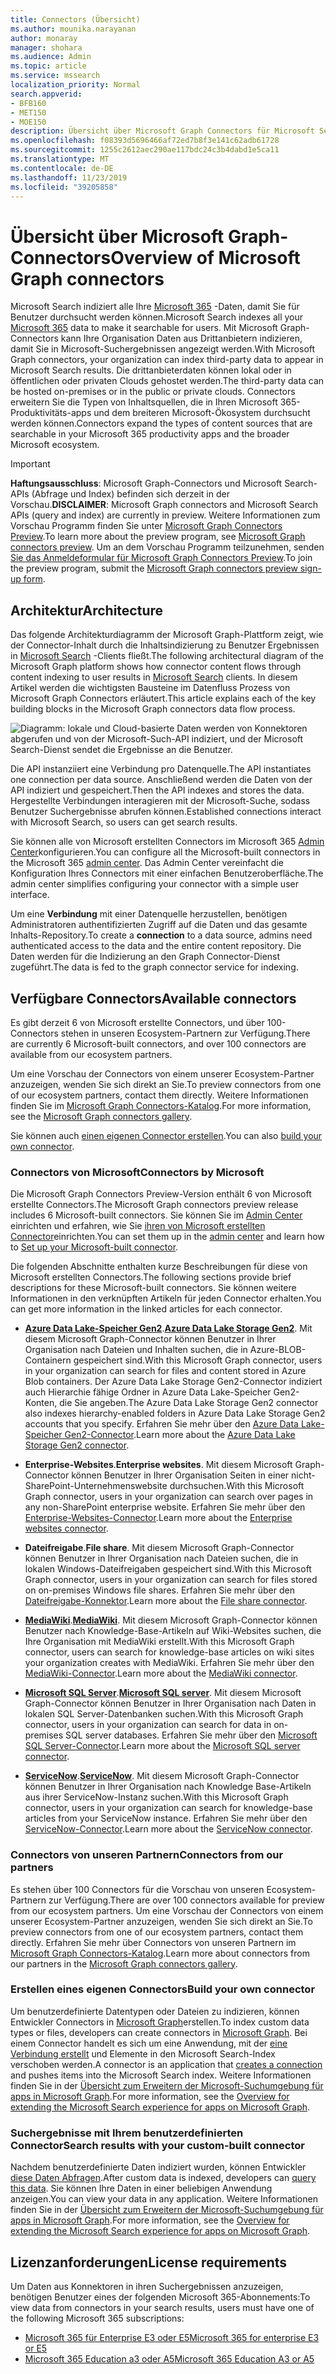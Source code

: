 ```yaml
---
title: Connectors (Übersicht)
ms.author: mounika.narayanan
author: monaray
manager: shohara
ms.audience: Admin
ms.topic: article
ms.service: mssearch
localization_priority: Normal
search.appverid:
- BFB160
- MET150
- MOE150
description: Übersicht über Microsoft Graph Connectors für Microsoft Search
ms.openlocfilehash: f08393d5696466af72ed7b8f3e141c62adb61728
ms.sourcegitcommit: 1255c2612aec290ae117bdc24c3b4dabd1e5ca11
ms.translationtype: MT
ms.contentlocale: de-DE
ms.lasthandoff: 11/23/2019
ms.locfileid: "39205858"
---
```

# <a name="overview-of-microsoft-graph-connectors"></a><span data-ttu-id="f756e-103">Übersicht über Microsoft Graph-Connectors</span><span class="sxs-lookup"><span data-stu-id="f756e-103">Overview of Microsoft Graph connectors</span></span>

<span data-ttu-id="f756e-104">Microsoft Search indiziert alle Ihre [Microsoft 365](https://www.microsoft.com/microsoft-365) -Daten, damit Sie für Benutzer durchsucht werden können.</span><span class="sxs-lookup"><span data-stu-id="f756e-104">Microsoft Search indexes all your [Microsoft 365](https://www.microsoft.com/microsoft-365) data to make it searchable for users.</span></span> <span data-ttu-id="f756e-105">Mit Microsoft Graph-Connectors kann Ihre Organisation Daten aus Drittanbietern indizieren, damit Sie in Microsoft-Suchergebnissen angezeigt werden.</span><span class="sxs-lookup"><span data-stu-id="f756e-105">With Microsoft Graph connectors, your organization can index third-party data to appear in Microsoft Search results.</span></span> <span data-ttu-id="f756e-106">Die drittanbieterdaten können lokal oder in öffentlichen oder privaten Clouds gehostet werden.</span><span class="sxs-lookup"><span data-stu-id="f756e-106">The third-party data can be hosted on-premises or in the public or private clouds.</span></span> <span data-ttu-id="f756e-107">Connectors erweitern Sie die Typen von Inhaltsquellen, die in Ihren Microsoft 365-Produktivitäts-apps und dem breiteren Microsoft-Ökosystem durchsucht werden können.</span><span class="sxs-lookup"><span data-stu-id="f756e-107">Connectors expand the types of content sources that are searchable in your Microsoft 365 productivity apps and the broader Microsoft ecosystem.</span></span>

> [!IMPORTANT]
> <span data-ttu-id="f756e-108">**Haftungsausschluss**: Microsoft Graph-Connectors und Microsoft Search-APIs (Abfrage und Index) befinden sich derzeit in der Vorschau.</span><span class="sxs-lookup"><span data-stu-id="f756e-108">**DISCLAIMER**: Microsoft Graph connectors and Microsoft Search APIs (query and index) are currently in preview.</span></span> <span data-ttu-id="f756e-109">Weitere Informationen zum Vorschau Programm finden Sie unter [Microsoft Graph Connectors Preview](connectors-preview.md).</span><span class="sxs-lookup"><span data-stu-id="f756e-109">To learn more about the preview program, see [Microsoft Graph connectors preview](connectors-preview.md).</span></span> <span data-ttu-id="f756e-110">Um an dem Vorschau Programm teilzunehmen, senden [Sie das Anmeldeformular für Microsoft Graph Connectors Preview](https://forms.office.com/Pages/ResponsePage.aspx?id=v4j5cvGGr0GRqy180BHbRxWYgu82J_RFnMMATAS6_chUNVYwNU1CMDNZUDBSSDZKWVo2RDJDRjRLQi4u).</span><span class="sxs-lookup"><span data-stu-id="f756e-110">To join the preview program, submit the [Microsoft Graph connectors preview sign-up form](https://forms.office.com/Pages/ResponsePage.aspx?id=v4j5cvGGr0GRqy180BHbRxWYgu82J_RFnMMATAS6_chUNVYwNU1CMDNZUDBSSDZKWVo2RDJDRjRLQi4u).</span></span>

## <a name="architecture"></a><span data-ttu-id="f756e-111">Architektur</span><span class="sxs-lookup"><span data-stu-id="f756e-111">Architecture</span></span>
<span data-ttu-id="f756e-112">Das folgende Architekturdiagramm der Microsoft Graph-Plattform zeigt, wie der Connector-Inhalt durch die Inhaltsindizierung zu Benutzer Ergebnissen in [Microsoft Search](https://docs.microsoft.com/microsoftsearch/overview-microsoft-search) -Clients fließt.</span><span class="sxs-lookup"><span data-stu-id="f756e-112">The following architectural diagram of the Microsoft Graph platform shows how connector content flows through content indexing to user results in [Microsoft Search](https://docs.microsoft.com/microsoftsearch/overview-microsoft-search) clients.</span></span> <span data-ttu-id="f756e-113">In diesem Artikel werden die wichtigsten Bausteine im Datenfluss Prozess von Microsoft Graph Connectors erläutert.</span><span class="sxs-lookup"><span data-stu-id="f756e-113">This article explains each of the key building blocks in the Microsoft Graph connectors data flow process.</span></span>

![Diagramm: lokale und Cloud-basierte Daten werden von Konnektoren abgerufen und von der Microsoft-Such-API indiziert, und der Microsoft Search-Dienst sendet die Ergebnisse an die Benutzer.](media/highlevel-connectors_FINAL.png)

<span data-ttu-id="f756e-115">Die API instanziiert eine Verbindung pro Datenquelle.</span><span class="sxs-lookup"><span data-stu-id="f756e-115">The API instantiates one connection per data source.</span></span> <span data-ttu-id="f756e-116">Anschließend werden die Daten von der API indiziert und gespeichert.</span><span class="sxs-lookup"><span data-stu-id="f756e-116">Then the API indexes and stores the data.</span></span> <span data-ttu-id="f756e-117">Hergestellte Verbindungen interagieren mit der Microsoft-Suche, sodass Benutzer Suchergebnisse abrufen können.</span><span class="sxs-lookup"><span data-stu-id="f756e-117">Established connections interact with Microsoft Search, so users can get search results.</span></span>

<span data-ttu-id="f756e-118">Sie können alle von Microsoft erstellten Connectors im Microsoft 365 [Admin Center](https://admin.microsoft.com)konfigurieren.</span><span class="sxs-lookup"><span data-stu-id="f756e-118">You can configure all the Microsoft-built connectors in the Microsoft 365 [admin center](https://admin.microsoft.com).</span></span> <span data-ttu-id="f756e-119">Das Admin Center vereinfacht die Konfiguration Ihres Connectors mit einer einfachen Benutzeroberfläche.</span><span class="sxs-lookup"><span data-stu-id="f756e-119">The admin center simplifies configuring your connector with a simple user interface.</span></span>

<span data-ttu-id="f756e-120">Um eine **Verbindung** mit einer Datenquelle herzustellen, benötigen Administratoren authentifizierten Zugriff auf die Daten und das gesamte Inhalts-Repository.</span><span class="sxs-lookup"><span data-stu-id="f756e-120">To create a **connection** to a data source, admins need authenticated access to the data and the entire content repository.</span></span> <span data-ttu-id="f756e-121">Die Daten werden für die Indizierung an den Graph Connector-Dienst zugeführt.</span><span class="sxs-lookup"><span data-stu-id="f756e-121">The data is fed to the graph connector service for indexing.</span></span>

## <a name="available-connectors"></a><span data-ttu-id="f756e-122">Verfügbare Connectors</span><span class="sxs-lookup"><span data-stu-id="f756e-122">Available connectors</span></span>
<span data-ttu-id="f756e-123">Es gibt derzeit 6 von Microsoft erstellte Connectors, und über 100-Connectors stehen in unseren Ecosystem-Partnern zur Verfügung.</span><span class="sxs-lookup"><span data-stu-id="f756e-123">There are currently 6 Microsoft-built connectors, and over 100 connectors are available from our ecosystem partners.</span></span>

<span data-ttu-id="f756e-124">Um eine Vorschau der Connectors von einem unserer Ecosystem-Partner anzuzeigen, wenden Sie sich direkt an Sie.</span><span class="sxs-lookup"><span data-stu-id="f756e-124">To preview connectors from one of our ecosystem partners, contact them directly.</span></span> <span data-ttu-id="f756e-125">Weitere Informationen finden Sie im [Microsoft Graph Connectors-Katalog](connectors-gallery.md).</span><span class="sxs-lookup"><span data-stu-id="f756e-125">For more information, see the [Microsoft Graph connectors gallery](connectors-gallery.md).</span></span>

<span data-ttu-id="f756e-126">Sie können auch [einen eigenen Connector erstellen](https://docs.microsoft.com/graph/search-concept-overview).</span><span class="sxs-lookup"><span data-stu-id="f756e-126">You can also [build your own connector](https://docs.microsoft.com/graph/search-concept-overview).</span></span>

### <a name="connectors-by-microsoft"></a><span data-ttu-id="f756e-127">Connectors von Microsoft</span><span class="sxs-lookup"><span data-stu-id="f756e-127">Connectors by Microsoft</span></span>
<span data-ttu-id="f756e-128">Die Microsoft Graph Connectors Preview-Version enthält 6 von Microsoft erstellte Connectors.</span><span class="sxs-lookup"><span data-stu-id="f756e-128">The Microsoft Graph connectors preview release includes 6 Microsoft-built connectors.</span></span> <span data-ttu-id="f756e-129">Sie können Sie im [Admin Center](https://admin.microsoft.com) einrichten und erfahren, wie Sie [ihren von Microsoft erstellten Connector](configure-connector.md)einrichten.</span><span class="sxs-lookup"><span data-stu-id="f756e-129">You can set them up in the [admin center](https://admin.microsoft.com) and learn how to [Set up your Microsoft-built connector](configure-connector.md).</span></span>

<span data-ttu-id="f756e-130">Die folgenden Abschnitte enthalten kurze Beschreibungen für diese von Microsoft erstellten Connectors.</span><span class="sxs-lookup"><span data-stu-id="f756e-130">The following sections provide brief descriptions for these Microsoft-built connectors.</span></span> <span data-ttu-id="f756e-131">Sie können weitere Informationen in den verknüpften Artikeln für jeden Connector erhalten.</span><span class="sxs-lookup"><span data-stu-id="f756e-131">You can get more information in the linked articles for each connector.</span></span>

- <span data-ttu-id="f756e-132">**[Azure Data Lake-Speicher Gen2](https://docs.microsoft.com/azure/storage/blobs/data-lake-storage-introduction)**.</span><span class="sxs-lookup"><span data-stu-id="f756e-132">**[Azure Data Lake Storage Gen2](https://docs.microsoft.com/azure/storage/blobs/data-lake-storage-introduction)**.</span></span> <span data-ttu-id="f756e-133">Mit diesem Microsoft Graph-Connector können Benutzer in Ihrer Organisation nach Dateien und Inhalten suchen, die in Azure-BLOB-Containern gespeichert sind.</span><span class="sxs-lookup"><span data-stu-id="f756e-133">With this Microsoft Graph connector, users in your organization can search for files and content stored in Azure Blob containers.</span></span> <span data-ttu-id="f756e-134">Der Azure Data Lake Storage Gen2-Connector indiziert auch Hierarchie fähige Ordner in Azure Data Lake-Speicher Gen2-Konten, die Sie angeben.</span><span class="sxs-lookup"><span data-stu-id="f756e-134">The Azure Data Lake Storage Gen2 connector also indexes hierarchy-enabled folders in Azure Data Lake Storage Gen2 accounts that you specify.</span></span>
<span data-ttu-id="f756e-135">Erfahren Sie mehr über den [Azure Data Lake-Speicher Gen2-Connector](azure-data-lake-connector.md).</span><span class="sxs-lookup"><span data-stu-id="f756e-135">Learn more about the [Azure Data Lake Storage Gen2 connector](azure-data-lake-connector.md).</span></span>

- <span data-ttu-id="f756e-136">**Enterprise-Websites**.</span><span class="sxs-lookup"><span data-stu-id="f756e-136">**Enterprise websites**.</span></span> <span data-ttu-id="f756e-137">Mit diesem Microsoft Graph-Connector können Benutzer in Ihrer Organisation Seiten in einer nicht-SharePoint-Unternehmenswebsite durchsuchen.</span><span class="sxs-lookup"><span data-stu-id="f756e-137">With this Microsoft Graph connector, users in your organization can search over pages in any non-SharePoint enterprise website.</span></span>
<span data-ttu-id="f756e-138">Erfahren Sie mehr über den [Enterprise-Websites-Connector](enterprise-web-connector.md).</span><span class="sxs-lookup"><span data-stu-id="f756e-138">Learn more about the [Enterprise websites connector](enterprise-web-connector.md).</span></span>

- <span data-ttu-id="f756e-139">**Dateifreigabe**.</span><span class="sxs-lookup"><span data-stu-id="f756e-139">**File share**.</span></span> <span data-ttu-id="f756e-140">Mit diesem Microsoft Graph-Connector können Benutzer in Ihrer Organisation nach Dateien suchen, die in lokalen Windows-Dateifreigaben gespeichert sind.</span><span class="sxs-lookup"><span data-stu-id="f756e-140">With this Microsoft Graph connector, users in your organization can search for files stored on on-premises Windows file shares.</span></span>
<span data-ttu-id="f756e-141">Erfahren Sie mehr über den [Dateifreigabe-Konnektor](file-share-connector.md).</span><span class="sxs-lookup"><span data-stu-id="f756e-141">Learn more about the [File share connector](file-share-connector.md).</span></span>

- <span data-ttu-id="f756e-142">**[MediaWiki](https://www.mediawiki.org/wiki/MediaWiki)**.</span><span class="sxs-lookup"><span data-stu-id="f756e-142">**[MediaWiki](https://www.mediawiki.org/wiki/MediaWiki)**.</span></span> <span data-ttu-id="f756e-143">Mit diesem Microsoft Graph-Connector können Benutzer nach Knowledge-Base-Artikeln auf Wiki-Websites suchen, die Ihre Organisation mit MediaWiki erstellt.</span><span class="sxs-lookup"><span data-stu-id="f756e-143">With this Microsoft Graph connector, users can search for knowledge-base articles on wiki sites your organization creates with MediaWiki.</span></span>
<span data-ttu-id="f756e-144">Erfahren Sie mehr über den [MediaWiki-Connector](mediawiki-connector.md).</span><span class="sxs-lookup"><span data-stu-id="f756e-144">Learn more about the [MediaWiki connector](mediawiki-connector.md).</span></span>

- <span data-ttu-id="f756e-145">**[Microsoft SQL Server](https://www.microsoft.com/sql-server/sql-server-2017)**.</span><span class="sxs-lookup"><span data-stu-id="f756e-145">**[Microsoft SQL server](https://www.microsoft.com/sql-server/sql-server-2017)**.</span></span> <span data-ttu-id="f756e-146">Mit diesem Microsoft Graph-Connector können Benutzer in Ihrer Organisation nach Daten in lokalen SQL Server-Datenbanken suchen.</span><span class="sxs-lookup"><span data-stu-id="f756e-146">With this Microsoft Graph connector, users in your organization can search for data in on-premises SQL server databases.</span></span>
<span data-ttu-id="f756e-147">Erfahren Sie mehr über den [Microsoft SQL Server-Connector](MSSQL-connector.md).</span><span class="sxs-lookup"><span data-stu-id="f756e-147">Learn more about the [Microsoft SQL server connector](MSSQL-connector.md).</span></span>

- <span data-ttu-id="f756e-148">**[ServiceNow](https://www.servicenow.com)**.</span><span class="sxs-lookup"><span data-stu-id="f756e-148">**[ServiceNow](https://www.servicenow.com)**.</span></span> <span data-ttu-id="f756e-149">Mit diesem Microsoft Graph-Connector können Benutzer in Ihrer Organisation nach Knowledge Base-Artikeln aus ihrer ServiceNow-Instanz suchen.</span><span class="sxs-lookup"><span data-stu-id="f756e-149">With this Microsoft Graph connector, users in your organization can search for knowledge-base articles from your ServiceNow instance.</span></span>
<span data-ttu-id="f756e-150">Erfahren Sie mehr über den [ServiceNow-Connector](servicenow-connector.md).</span><span class="sxs-lookup"><span data-stu-id="f756e-150">Learn more about the [ServiceNow connector](servicenow-connector.md).</span></span>

### <a name="connectors-from-our-partners"></a><span data-ttu-id="f756e-151">Connectors von unseren Partnern</span><span class="sxs-lookup"><span data-stu-id="f756e-151">Connectors from our partners</span></span>
<span data-ttu-id="f756e-152">Es stehen über 100 Connectors für die Vorschau von unseren Ecosystem-Partnern zur Verfügung.</span><span class="sxs-lookup"><span data-stu-id="f756e-152">There are over 100 connectors available for preview from our ecosystem partners.</span></span> <span data-ttu-id="f756e-153">Um eine Vorschau der Connectors von einem unserer Ecosystem-Partner anzuzeigen, wenden Sie sich direkt an Sie.</span><span class="sxs-lookup"><span data-stu-id="f756e-153">To preview connectors from one of our ecosystem partners, contact them directly.</span></span>
<span data-ttu-id="f756e-154">Erfahren Sie mehr über Connectors von unseren Partnern im [Microsoft Graph Connectors-Katalog](connectors-gallery.md).</span><span class="sxs-lookup"><span data-stu-id="f756e-154">Learn more about connectors from our partners in the [Microsoft Graph connectors gallery](connectors-gallery.md).</span></span>

### <a name="build-your-own-connector"></a><span data-ttu-id="f756e-155">Erstellen eines eigenen Connectors</span><span class="sxs-lookup"><span data-stu-id="f756e-155">Build your own connector</span></span>
<span data-ttu-id="f756e-156">Um benutzerdefinierte Datentypen oder Dateien zu indizieren, können Entwickler Connectors in [Microsoft Graph](https://developer.microsoft.com/graph/)erstellen.</span><span class="sxs-lookup"><span data-stu-id="f756e-156">To index custom data types or files, developers can create connectors in [Microsoft Graph](https://developer.microsoft.com/graph/).</span></span> <span data-ttu-id="f756e-157">Bei einem Connector handelt es sich um eine Anwendung, mit der [eine Verbindung erstellt](https://docs.microsoft.com/graph/search-index-manage-connections) und Elemente in den Microsoft Search-Index verschoben werden.</span><span class="sxs-lookup"><span data-stu-id="f756e-157">A connector is an application that [creates a connection](https://docs.microsoft.com/graph/search-index-manage-connections) and pushes items into the Microsoft Search index.</span></span> <span data-ttu-id="f756e-158">Weitere Informationen finden Sie in der [Übersicht zum Erweitern der Microsoft-Suchumgebung für apps in Microsoft Graph](https://docs.microsoft.com/graph/search-concept-overview).</span><span class="sxs-lookup"><span data-stu-id="f756e-158">For more information, see the [Overview for extending the Microsoft Search experience for apps on Microsoft Graph](https://docs.microsoft.com/graph/search-concept-overview).</span></span>

### <a name="search-results-with-your-custom-built-connector"></a><span data-ttu-id="f756e-159">Suchergebnisse mit Ihrem benutzerdefinierten Connector</span><span class="sxs-lookup"><span data-stu-id="f756e-159">Search results with your custom-built connector</span></span>
<span data-ttu-id="f756e-160">Nachdem benutzerdefinierte Daten indiziert wurden, können Entwickler [diese Daten Abfragen](https://docs.microsoft.com/graph/search-concept-custom-types).</span><span class="sxs-lookup"><span data-stu-id="f756e-160">After custom data is indexed, developers can [query this data](https://docs.microsoft.com/graph/search-concept-custom-types).</span></span> <span data-ttu-id="f756e-161">Sie können Ihre Daten in einer beliebigen Anwendung anzeigen.</span><span class="sxs-lookup"><span data-stu-id="f756e-161">You can view your data in any application.</span></span> <span data-ttu-id="f756e-162">Weitere Informationen finden Sie in der [Übersicht zum Erweitern der Microsoft-Suchumgebung für apps in Microsoft Graph](https://docs.microsoft.com/graph/search-concept-overview).</span><span class="sxs-lookup"><span data-stu-id="f756e-162">For more information, see the [Overview for extending the Microsoft Search experience for apps on Microsoft Graph](https://docs.microsoft.com/graph/search-concept-overview).</span></span>

## <a name="license-requirements"></a><span data-ttu-id="f756e-163">Lizenzanforderungen</span><span class="sxs-lookup"><span data-stu-id="f756e-163">License requirements</span></span>
<span data-ttu-id="f756e-164">Um Daten aus Konnektoren in ihren Suchergebnissen anzuzeigen, benötigen Benutzer eines der folgenden Microsoft 365-Abonnements:</span><span class="sxs-lookup"><span data-stu-id="f756e-164">To view data from connectors in your search results, users must have one of the following Microsoft 365 subscriptions:</span></span>
- <span data-ttu-id="f756e-165"><a href="https://www.microsoft.com/microsoft-365/compare-all-microsoft-365-plans" target="_blank">Microsoft 365 für Enterprise E3 oder E5</a></span><span class="sxs-lookup"><span data-stu-id="f756e-165"><a href="https://www.microsoft.com/microsoft-365/compare-all-microsoft-365-plans" target="_blank">Microsoft 365 for enterprise E3 or E5</a></span></span>
- <span data-ttu-id="f756e-166"><a href="https://www.microsoft.com/microsoft-365/academic/compare-office-365-education-plans?activetab=tab:primaryr1" target="_blank">Microsoft 365 Education a3 oder A5</a></span><span class="sxs-lookup"><span data-stu-id="f756e-166"><a href="https://www.microsoft.com/microsoft-365/academic/compare-office-365-education-plans?activetab=tab:primaryr1" target="_blank">Microsoft 365 Education A3 or A5</a></span></span>
